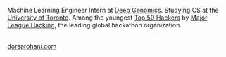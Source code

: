 Machine Learning Engineer Intern at <a href="https://x.com/DeepGenomics">Deep Genomics</a>. Studying CS at the <a href="https://www.utoronto.ca/">University of Toronto</a>. Among the youngest <a href="https://top.mlh.io/2023/profiles/dorsa-rohani">Top 50 Hackers</a> by <a href="https://x.com/mlhacks?lang=en">Major League Hacking</a>, the leading global hackathon organization. 

<br>
<a href="https://dorsarohani.com">dorsarohani.com</a>
